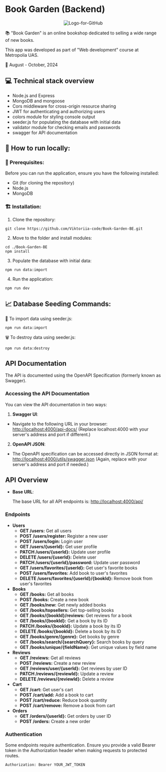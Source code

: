 # Book Garden (Backend)

<p align="center">
  <img src="https://github.com/user-attachments/assets/96c7e321-7db7-4b11-8797-f6f41499e954" alt="Logo-for-GitHub">
</p>

:books: "Book Garden" is an online bookshop dedicated to selling a wide range of new books.

This app was developed as part of "Web development" course at Metropolia UAS.

📅 August - October, 2024

## :computer: Technical stack overview
- Node.js and Express
- MongoDB and mongoose
- Cors middleware for cross-origin resource sharing
- JWT for authenticating and authorizing users
- colors module for styling console output
- seeder.js for populating the database with initial data
- validator module for checking emails and passwords
- swagger for API documentation

## 🔧 How to run locally:

### 📌 Prerequisites:
Before you can run the application, ensure you have the following installed:
- Git (for cloning the repository)
- Node.js
- MongoDB

### 🏗️ Installation:
1) Clone the repository:
```
git clone https://github.com/Viktoriia-code/Book-Garden-BE.git
```

2) Move to the folder and install modules:
```
cd ./Book-Garden-BE
npm install
```

3) Populate the database with initial data:
```
npm run data:import
```

4) Run the application:
```
npm run dev
```

## :chart_with_upwards_trend: Database Seeding Commands:

:floppy_disk: To import data using seeder.js:
```
npm run data:import
```

🗑️ To destroy data using seeder.js:
```
npm run data:destroy
```

## API Documentation
The API is documented using the OpenAPI Specification (formerly known as Swagger).

### Accessing the API Documentation
You can view the API documentation in two ways:
1. **Swagger UI**:
- Navigate to the following URL in your browser:
[http://localhost:4000/api-docs/](http://localhost:4000/api-docs/) (Replace localhost:4000 with your server's address and port if different.)

2. **OpenAPI JSON**:
- The OpenAPI specification can be accessed directly in JSON format at:
[http://localhost:4000/utils/swagger.json](http://localhost:4000/api/swagger.json)
(Again, replace with your server's address and port if needed.)

## API Overview
- **Base URL**:

  The base URL for all API endpoints is: [http://localhost:4000/api/](http://localhost:4000/api/)

### Endpoints
- **Users**
    - **GET /users:** Get all users
    - **POST /users/register:** Register a new user
    - **POST /users/login:** Login user
    - **GET /users/{userId}:** Get user profile
    - **PATCH /users/{userId}:** Update user profile
    - **DELETE /users/{userId}:** Delete user
    - **PATCH /users/{userId}/password:** Update user password
    - **GET /users/favorites/{userId}:** Get user's favorite books
    - **POST /users/favorites:** Add book to user's favorites
    - **DELETE /users/favorites/{userId}/{bookId}:** Remove book from user's favorites
- **Books**
    - **GET /books:** Get all books
    - **POST /books:** Create a new book
    - **GET /books/new:** Get newly added books
    - **GET /books/topsellers:** Get top-selling books
    - **GET /books/{bookId}/reviews:** Get reviews for a book
    - **GET /books/{bookId}:** Get a book by its ID
    - **PATCH /books/{bookId}:** Update a book by its ID
    - **DELETE /books/{bookId}:** Delete a book by its ID
    - **GET /books/genre/{genre}:** Get books by genre
    - **GET /books/search/{searchQuery}:** Search books by query
    - **GET /books/unique/{fieldName}:** Get unique values by field name
- **Reviews**
    - **GET /reviews:** Get all reviews
    - **POST /reviews:** Create a new review
    - **GET /reviews/user/{userId}:** Get reviews by user ID
    - **PATCH /reviews/{reviewId}:** Update a review
    - **DELETE /reviews/{reviewId}:** Delete a review
- **Cart**
    - **GET /cart:** Get user's cart
    - **POST /cart/add:** Add a book to cart
    - **POST /cart/reduce:** Reduce book quantity
    - **POST /cart/remove:** Remove a book from cart
- **Orders**
    - **GET /orders/{userId}:** Get orders by user ID
    - **POST /orders:** Create a new order

### Authentication
Some endpoints require authentication. Ensure you provide a valid Bearer token in the Authorization header when making requests to protected routes.
```
Authorization: Bearer YOUR_JWT_TOKEN
```
